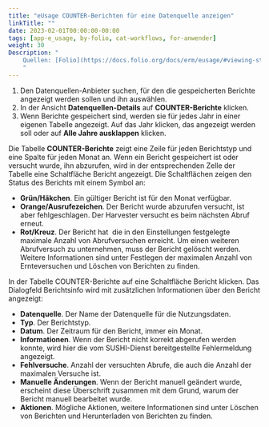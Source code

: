 ```yaml
---
title: "eUsage COUNTER-Berichten für eine Datenquelle anzeigen"
linkTitle: ""
date: 2023-02-01T00:00:00-00:00
tags: [app-e_usage, by-folio, cat-workflows, for-anwender]
weight: 30
Description: "
    Quellen: [Folio](https://docs.folio.org/docs/erm/eusage/#viewing-stored-counter-reports-for-a-usage-data-provider) & [GBV](https://info.gbv.de/pages/viewpage.action?pageId=847904776)
    "
---
```


1.  Den Datenquellen-Anbieter suchen, für den die gespeicherten Berichte angezeigt werden sollen und ihn auswählen.
2.  In der Ansicht **Datenquellen-Details** auf **COUNTER-Berichte** klicken.
3.  Wenn Berichte gespeichert sind, werden sie für jedes Jahr in einer eigenen Tabelle angezeigt. Auf das Jahr klicken, das angezeigt werden soll oder auf **Alle Jahre ausklappen** klicken.

Die Tabelle **COUNTER-Berichte** zeigt eine Zeile für jeden Berichtstyp und eine Spalte für jeden Monat an. Wenn ein Bericht gespeichert ist oder versucht wurde, ihn abzurufen, wird in der entsprechenden Zelle der Tabelle eine Schaltfläche Bericht angezeigt. Die Schaltflächen zeigen den Status des Berichts mit einem Symbol an:

* **Grün/Häkchen**. Ein gültiger Bericht ist für den Monat verfügbar.
* **Orange/Ausrufezeichen**. Der Bericht wurde abzurufen versucht, ist aber fehlgeschlagen. Der Harvester versucht es beim nächsten Abruf erneut.
* **Rot/Kreuz**. Der Bericht hat  die in den Einstellungen festgelegte maximale Anzahl von Abrufversuchen erreicht. Um einen weiteren Abrufversuch zu unternehmen, muss der Bericht gelöscht werden. Weitere Informationen sind unter Festlegen der maximalen Anzahl von Ernteversuchen und Löschen von Berichten zu finden.

In der Tabelle COUNTER-Berichte auf eine Schaltfläche Bericht klicken. Das Dialogfeld Berichtsinfo wird mit zusätzlichen Informationen über den Bericht angezeigt:

* **Datenquelle**. Der Name der Datenquelle für die Nutzungsdaten.
* **Typ**. Der Berichtstyp.
* **Datum**. Der Zeitraum für den Bericht, immer ein Monat.
* **Informationen**. Wenn der Bericht nicht korrekt abgerufen werden konnte, wird hier die vom SUSHI-Dienst bereitgestellte Fehlermeldung angezeigt.
* **Fehlversuche**. Anzahl der versuchten Abrufe, die auch die Anzahl der maximalen Versuche ist.
* **Manuelle Änderungen**. Wenn der Bericht manuell geändert wurde, erscheint diese Überschrift zusammen mit dem Grund, warum der Bericht manuell bearbeitet wurde.
* **Aktionen**. Mögliche Aktionen, weitere Informationen sind unter Löschen von Berichten und Herunterladen von Berichten zu finden.
